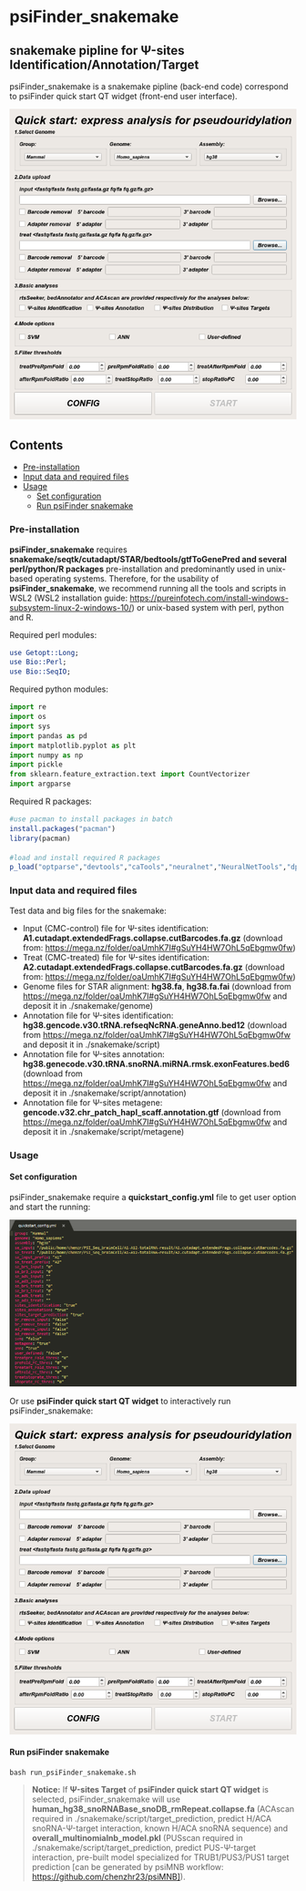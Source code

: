 # psiFinder_snakemake

## snakemake pipline for Ψ-sites Identification/Annotation/Target

psiFinder_snakemake is a snakemake pipline (back-end code) correspond to psiFinder quick start QT widget (front-end user interface).

![quick_start](quick_start.png)

## Contents
- [Pre-installation](#pre-installation)
- [Input data and required files](#input-data-and-required-files)
- [Usage](#Usage)
  - [Set configuration](#set-configuration)
  - [Run psiFinder snakemake](#run-psiFinder-snakemake)

### Pre-installation
**psiFinder_snakemake** requires **snakemake/seqtk/cutadapt/STAR/bedtools/gtfToGenePred and several perl/python/R packages** pre-installation and predominantly used in unix-based operating systems. Therefore, for the usability of **psiFinder_snakemake**, we recommend running all the tools and scripts in WSL2 (WSL2 installation guide: https://pureinfotech.com/install-windows-subsystem-linux-2-windows-10/) or unix-based system with perl, python and R.

Required perl modules:
```perl
use Getopt::Long;
use Bio::Perl;
use Bio::SeqIO;
```

Required python modules:
```python
import re
import os
import sys
import pandas as pd
import matplotlib.pyplot as plt
import numpy as np
import pickle
from sklearn.feature_extraction.text import CountVectorizer
import argparse
```

Required R packages:
```R
#use pacman to install packages in batch
install.packages("pacman")
library(pacman)

#load and install required R packages 
p_load("optparse","devtools","caTools","neuralnet","NeuralNetTools","dplyr","stringr","gridExtra","cowplot","pROC","mccr","ggplot2","ggpol","ggpubr","RColorBrewer","openxlsx","reshape2","factoextra","bedr","scales","e1071","tidyr")
```

### Input data and required files
Test data and big files for the snakemake: 
- Input (CMC-control) file for Ψ-sites identification: **A1.cutadapt.extendedFrags.collapse.cutBarcodes.fa.gz** (download from: https://mega.nz/folder/oaUmhK7I#gSuYH4HW7OhL5qEbgmw0fw)
- Treat (CMC-treated) file for Ψ-sites identification: **A2.cutadapt.extendedFrags.collapse.cutBarcodes.fa.gz** (download from: https://mega.nz/folder/oaUmhK7I#gSuYH4HW7OhL5qEbgmw0fw)
- Genome files for STAR alignment: **hg38.fa**, **hg38.fa.fai** (download from https://mega.nz/folder/oaUmhK7I#gSuYH4HW7OhL5qEbgmw0fw and deposit it in  ./snakemake/genome)
- Annotation file for Ψ-sites identification: **hg38.gencode.v30.tRNA.refseqNcRNA.geneAnno.bed12** (download from https://mega.nz/folder/oaUmhK7I#gSuYH4HW7OhL5qEbgmw0fw and deposit it in  ./snakemake/script)
- Annotation file for Ψ-sites annotation: **hg38.genecode.v30.tRNA.snoRNA.miRNA.rmsk.exonFeatures.bed6** (download from https://mega.nz/folder/oaUmhK7I#gSuYH4HW7OhL5qEbgmw0fw and deposit it in  ./snakemake/script/annotation)
- Annotation file for Ψ-sites metagene: **gencode.v32.chr_patch_hapl_scaff.annotation.gtf** (download from https://mega.nz/folder/oaUmhK7I#gSuYH4HW7OhL5qEbgmw0fw and deposit it in  ./snakemake/script/metagene)

### Usage

#### Set configuration

psiFinder_snakemake require a **quickstart_config.yml** file to get user option and start the running:

![quickstart_config](quickstart_config.png)

Or use **psiFinder quick start QT widget** to interactively run psiFinder_snakemake:

![quick_start](quick_start.png)


#### Run psiFinder snakemake
```shell
bash run_psiFinder_snakemake.sh
```

> **Notice:** If **Ψ-sites Target** of **psiFinder quick start QT widget** is selected, psiFinder_snakemake will use **human_hg38_snoRNABase_snoDB_rmRepeat.collapse.fa** (ACAscan required in ./snakemake/script/target_prediction, predict H/ACA snoRNA-Ψ-target interaction, known H/ACA snoRNA sequence) and **overall_multinomialnb_model.pkl** (PUSscan required in ./snakemake/script/target_prediction, predict PUS-Ψ-target interaction, pre-built model specialized for TRUB1/PUS3/PUS1 target prediction [can be generated by psiMNB workflow: https://github.com/chenzhr23/psiMNB]).
